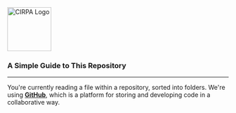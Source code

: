 <img src="https://is4-ssl.mzstatic.com/image/thumb/Purple128/v4/c1/37/2a/c1372a8b-7779-cc88-917f-17db385bdae2/source/512x512bb.jpg" alt="CIRPA Logo" title="CIRPA" width="100"/>

### A Simple Guide to This Repository
---
You're currently reading a file within a repository, sorted into folders. We're using **[GitHub](https://github.com/)**, which is a platform for storing and developing code in a collaborative way.

